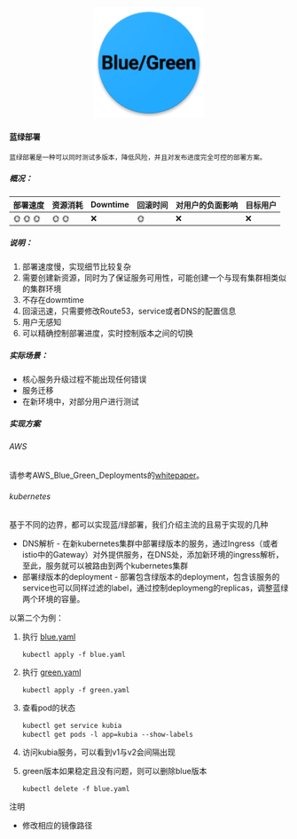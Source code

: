 <p align="center">
   <img width="200" src="blue-green.png">
</p>

#### 蓝绿部署
    蓝绿部署是一种可以同时测试多版本，降低风险，并且对发布进度完全可控的部署方案。

##### 概况：

| 部署速度 |  资源消耗  | Downtime  | 回滚时间  | 对用户的负面影响| 目标用户|
| -------| ---------| --------| --------| --------|--------|
| :sun_with_face: :sun_with_face: :sun_with_face:  |  :sun_with_face: :sun_with_face: | :x:   | :sun_with_face: | :x: | :x: |

##### 说明：
1. 部署速度慢，实现细节比较复杂
2. 需要创建新资源，同时为了保证服务可用性，可能创建一个与现有集群相类似的集群环境
3. 不存在dowmtime
4. 回滚迅速，只需要修改Route53，service或者DNS的配置信息
5. 用户无感知
6. 可以精确控制部署进度，实时控制版本之间的切换
   
##### 实际场景：
- 核心服务升级过程不能出现任何错误
- 服务迁移
- 在新环境中，对部分用户进行测试

##### 实现方案

###### AWS
请参考AWS_Blue_Green_Deployments的[whitepaper](https://github.com/liubq919/AWS_Blue_Green_Deployments_cn)。

###### kubernetes
基于不同的边界，都可以实现蓝/绿部署，我们介绍主流的且易于实现的几种

- DNS解析 - 在新kubernetes集群中部署绿版本的服务，通过Ingress（或者istio中的Gateway）对外提供服务，在DNS处，添加新环境的ingress解析，至此，服务就可以被路由到两个kubernetes集群
- 部署绿版本的deployment - 部署包含绿版本的deployment，包含该服务的service也可以同样过滤的label，通过控制deploymeng的replicas，调整蓝绿两个环境的容量。

以第二个为例：

1. 执行 [blue.yaml](blue.yaml)
   ```
   kubectl apply -f blue.yaml
   ```

2. 执行 [green.yaml](green.yaml)
   ```
   kubectl apply -f green.yaml
   ```

3. 查看pod的状态
   ```
   kubectl get service kubia
   kubectl get pods -l app=kubia --show-labels
   ```
4. 访问kubia服务，可以看到v1与v2会间隔出现

5. green版本如果稳定且没有问题，则可以删除blue版本
   ```
   kubectl delete -f blue.yaml
   ```

注明
- 修改相应的镜像路径